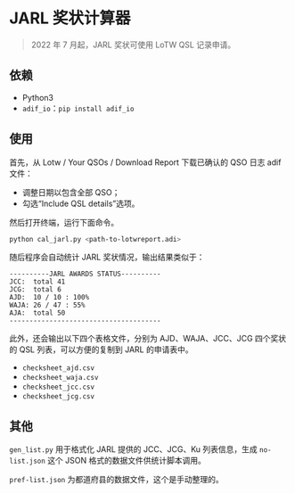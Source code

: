 # JARL 奖状计算器
> 2022 年 7 月起，JARL 奖状可使用 LoTW QSL 记录申请。

## 依赖
* Python3
* `adif_io`：`pip install adif_io`

## 使用
首先，从 Lotw / Your QSOs / Download Report 下载已确认的 QSO 日志 adif 文件：
* 调整日期以包含全部 QSO；
* 勾选“Include QSL details”选项。

然后打开终端，运行下面命令。
```sh
python cal_jarl.py <path-to-lotwreport.adi>
```

随后程序会自动统计 JARL 奖状情况，输出结果类似于：
```
----------JARL AWARDS STATUS----------
JCC:  total 41
JCG:  total 6
AJD:  10 / 10 : 100%
WAJA: 26 / 47 : 55%
AJA:  total 50
--------------------------------------
```

此外，还会输出以下四个表格文件，分别为 AJD、WAJA、JCC、JCG 四个奖状的 QSL 列表，可以方便的复制到 JARL 的申请表中。
* `checksheet_ajd.csv`
* `checksheet_waja.csv`
* `checksheet_jcc.csv`
* `checksheet_jcg.csv`

## 其他

`gen_list.py` 用于格式化 JARL 提供的 JCC、JCG、Ku 列表信息，生成 `no-list.json` 这个 JSON 格式的数据文件供统计脚本调用。

`pref-list.json` 为都道府县的数据文件，这个是手动整理的。
